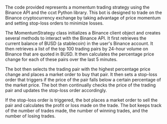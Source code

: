 The code provided represents a momentum trading strategy using the Binance API and the ccxt Python library. This bot is designed to trade on the Binance cryptocurrency exchange by taking advantage of price momentum and setting stop-loss orders to minimize losses.

The MomentumStrategy class initializes a Binance client object and creates several methods to interact with the Binance API. It first retrieves the current balance of BUSD (a stablecoin) in the user's Binance account. It then retrieves a list of the top 100 trading pairs by 24-hour volume on Binance that are quoted in BUSD. It then calculates the percentage price change for each of these pairs over the last 5 minutes.

The bot then selects the trading pair with the highest percentage price change and places a market order to buy that pair. It then sets a stop-loss order that triggers if the price of the pair falls below a certain percentage of the market price. The bot then continually checks the price of the trading pair and updates the stop-loss order accordingly.

If the stop-loss order is triggered, the bot places a market order to sell the pair and calculates the profit or loss made on the trade. The bot keeps track of the number of trades made, the number of winning trades, and the number of losing trades.

